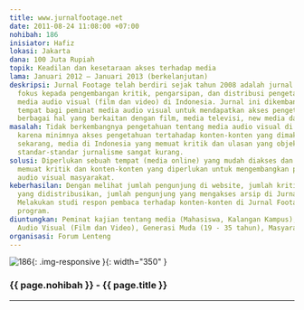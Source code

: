 ```yaml
---
title: www.jurnalfootage.net
date: 2011-08-24 11:08:00 +07:00
nohibah: 186
inisiator: Hafiz
lokasi: Jakarta
dana: 100 Juta Rupiah
topik: Keadilan dan kesetaraan akses terhadap media
lama: Januari 2012 – Januari 2013 (berkelanjutan)
deskripsi: Jurnal Footage telah berdiri sejak tahun 2008 adalah jurnal online yang
  fokus kepada pengembangan kritik, pengarsipan, dan distribusi pengetahuan tentang
  media audio visual (film dan video) di Indonesia. Jurnal ini dikembangkan sebagai
  tempat bagi peminat media audio visual untuk mendapatkan akses pengetahuan tentang
  berbagai hal yang berkaitan dengan film, media televisi, new media dan video.
masalah: Tidak berkembangnya pengetahuan tentang media audio visual di Indonesia,
  karena minimnya akses pengetahuan tertahadap konten-konten yang dimaksud. Hingga
  sekarang, media di Indonesia yang memuat kritik dan ulasan yang objektif dengan
  standar-standar jurnalisme sangat kurang.
solusi: Diperlukan sebuah tempat (media online) yang mudah diakses dan terbuka yang
  memuat kritik dan konten-konten yang diperlukan untuk mengembangkan pengetahuan
  audio visual masyarakat.
keberhasilan: Dengan melihat jumlah pengunjung di website, jumlah kritik dan tulisan
  yang didistribusikan, jumlah pengunjung yang mengakses arsip di Jurnal Footage.
  Melakukan studi respon pembaca terhadap konten-konten di Jurnal Footage di akhir
  program.
diuntungkan: Peminat kajian tentang media (Mahasiswa, Kalangan Kampus), Praktisi Media
  Audio Visual (Film dan Video), Generasi Muda (19 - 35 tahun), Masyarakat Umum.
organisasi: Forum Lenteng
---
```


![186](/static/img/hibahcmb/186.png){: .img-responsive }{: width="350" }

### {{ page.nohibah }} - {{ page.title }}

---

